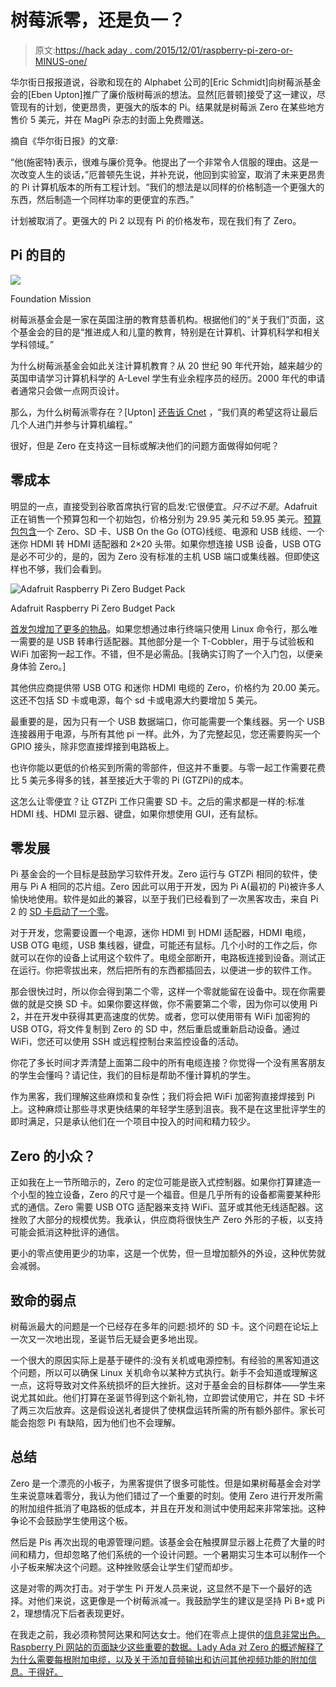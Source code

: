 # 树莓派零，还是负一？

> 原文:[https://hack aday . com/2015/12/01/raspberry-pi-zero-or-MINUS-one/](https://hackaday.com/2015/12/01/raspberry-pi-zero-or-minus-one/)

华尔街日报报道说，谷歌和现在的 Alphabet 公司的[Eric Schmidt]向树莓派基金会的[Eben Upton]推广了廉价版树莓派的想法。显然[厄普顿]接受了这一建议，尽管现有的计划，使更昂贵，更强大的版本的 Pi。结果就是树莓派 Zero 在某些地方售价 5 美元，并在 MagPi 杂志的封面上免费赠送。

摘自《华尔街日报》的文章:

“他(施密特)表示，很难与廉价竞争。他提出了一个非常令人信服的理由。这是一次改变人生的谈话，”厄普顿先生说，并补充说，他回到实验室，取消了未来更昂贵的 Pi 计算机版本的所有工程计划。“我们的想法是以同样的价格制造一个更强大的东西，然后制造一个同样功率的更便宜的东西。”

计划被取消了。更强大的 Pi 2 以现有 Pi 的价格发布，现在我们有了 Zero。

## Pi 的目的

![](../Images/a9088954634b39b3ebc9bec0db0017b1.png)

Foundation Mission

树莓派基金会是一家在英国注册的教育慈善机构。根据他们的“关于我们”页面，这个基金会的目的是“推进成人和儿童的教育，特别是在计算机、计算机科学和相关学科领域。”

为什么树莓派基金会如此关注计算机教育？从 20 世纪 90 年代开始，越来越少的英国申请学习计算机科学的 A-Level 学生有业余程序员的经历。2000 年代的申请者通常只会做一点网页设计。

那么，为什么树莓派零存在？[Upton] [还告诉 Cnet](http://www.cnet.com/news/raspberry-pis-latest-computer-costs-just-5/) ，“我们真的希望这将让最后几个人进门并参与计算机编程。”

很好，但是 Zero 在支持这一目标或解决他们的问题方面做得如何呢？

## 零成本

明显的一点，直接受到谷歌首席执行官的启发:它很便宜。*只不过不是*。Adafruit 正在销售一个预算包和一个初始包，价格分别为 29.95 美元和 59.95 美元。[预算包包含](https://www.adafruit.com/products/2817)一个 Zero、SD 卡、USB On the Go (OTG)线缆、电源和 USB 线缆、一个迷你 HDMI 转 HDMI 适配器和 2×20 头带。如果你想连接 USB 设备，USB OTG 是必不可少的，是的，因为 Zero 没有标准的主机 USB 端口或集线器。但即使这样也不够，我们会看到。

![Adafruit Raspberry Pi Zero Budget Pack](../Images/15c78c4d35577209b7e6110ef8b8d9b1.png)

Adafruit Raspberry Pi Zero Budget Pack

[首发包增加了更多的物品](https://www.adafruit.com/products/2816)。如果您想通过串行终端只使用 Linux 命令行，那么唯一需要的是 USB 转串行适配器。其他部分是一个 T-Cobbler，用于与试验板和 WiFi 加密狗一起工作。不错，但不是必需品。[我确实订购了一个入门包，以便亲身体验 Zero。]

其他供应商提供带 USB OTG 和迷你 HDMI 电缆的 Zero，价格约为 20.00 美元。这还不包括 SD 卡或电源，每个 sd 卡或电源大约要增加 5 美元。

最重要的是，因为只有一个 USB 数据端口，你可能需要一个集线器。另一个 USB 连接器用于电源，与所有其他 pi 一样。此外，为了完整起见，您还需要购买一个 GPIO 接头，除非您直接焊接到电路板上。

也许你能以更低的价格买到所需的零部件，但这并不重要。与零一起工作需要花费比 5 美元多得多的钱，甚至接近大于零的 Pi (GTZPi)的成本。

这怎么让零便宜？让 GTZPi 工作只需要 SD 卡。之后的需求都是一样的:标准 HDMI 线、HDMI 显示器、键盘，如果你想使用 GUI，还有鼠标。

## 零发展

Pi 基金会的一个目标是鼓励学习软件开发。Zero 运行与 GTZPi 相同的软件，使用与 Pi A 相同的芯片组。Zero 因此可以用于开发，因为 Pi A(最初的 Pi)被许多人愉快地使用。软件是如此的兼容，以至于我们已经看到了一次黑客攻击，来自 Pi 2 的 [SD 卡启动了一个零](http://hackaday.com/2015/11/28/first-raspberry-pi-zero-hack-piggy-back-wifi/)。

对于开发，您需要设置一个电源，迷你 HDMI 到 HDMI 适配器，HDMI 电缆，USB OTG 电缆，USB 集线器，键盘，可能还有鼠标。几个小时的工作之后，你就可以在你的设备上试用这个软件了。电缆全部断开，电路板连接到设备。测试正在运行。你把零拔出来，然后把所有的东西都插回去，以便进一步的软件工作。

那会很快过时，所以你会得到第二个零，这样一个零就能留在设备中。现在你需要做的就是交换 SD 卡。如果你要这样做，你不需要第二个零，因为你可以使用 Pi 2，并在开发中获得其更高速度的优势。或者，您可以使用带有 WiFi 加密狗的 USB OTG，将文件复制到 Zero 的 SD 中，然后重启或重新启动设备。通过 WiFi，您还可以使用 SSH 或远程控制台来监控设备的活动。

你花了多长时间才弄清楚上面第二段中的所有电缆连接？你觉得一个没有黑客朋友的学生会懂吗？请记住，我们的目标是帮助不懂计算机的学生。

作为黑客，我们理解这些麻烦和复杂性；我们将会把 WiFi 加密狗直接焊接到 Pi 上。这种麻烦让那些寻求更快结果的年轻学生感到沮丧。我不是在这里批评学生的即时满足，只是承认他们在一个项目中投入的时间和精力较少。

## Zero 的小众？

正如我在上一节所暗示的，Zero 的定位可能是嵌入式控制器。如果你打算建造一个小型的独立设备，Zero 的尺寸是一个福音。但是几乎所有的设备都需要某种形式的通信。Zero 需要 USB OTG 适配器来支持 WiFi、蓝牙或其他无线适配器。这挫败了大部分的规模优势。我承认，供应商将很快生产 Zero 外形的子板，以支持可能会抵消这种批评的通信。

更小的零点使用更少的功率，这是一个优势，但一旦增加额外的外设，这种优势就会减弱。

## 致命的弱点

树莓派最大的问题是一个已经存在多年的问题:损坏的 SD 卡。这个问题在论坛上一次又一次地出现，圣诞节后无疑会更多地出现。

一个很大的原因实际上是基于硬件的:没有关机或电源控制。有经验的黑客知道这个问题，所以可以确保 Linux 关机命令以某种方式执行。新手不会知道或理解这一点，这将导致对文件系统损坏的巨大挫折。这对于基金会的目标群体——学生来说尤其如此。他们打算在圣诞节得到这个新礼物，立即尝试使用它，并在 SD 卡坏了两三次后放弃。这是假设送礼者提供了使棋盘运转所需的所有额外部件。家长可能会抱怨 Pi 有缺陷，因为他们也不会理解。

## 总结

Zero 是一个漂亮的小板子，为黑客提供了很多可能性。但是如果树莓基金会对学生来说意味着零分，我认为他们错过了一个重要的时刻。使用 Zero 进行开发所需的附加组件抵消了电路板的低成本，并且在开发和测试中使用起来非常笨拙。这种争论不会鼓励学生使用这个板。

然后是 Pis 再次出现的电源管理问题。该基金会在触摸屏显示器上花费了大量的时间和精力，但却忽略了他们系统的一个设计问题。一个暑期实习生本可以制作一个小子板来解决这个问题。这种挫败感会让学生们望而却步。

这是对零的两次打击。对于学生 Pi 开发人员来说，这显然不是下一个最好的选择。对他们来说，这更像是一个树莓派减一。我鼓励学生的建议是坚持 Pi B+或 Pi 2，理想情况下后者表现更好。

在我走之前，我必须称赞阿达果和阿达女士。他们在零点上提供的[信息非常出色。Raspberry Pi 网站的页面缺少这些重要的数据。Lady Ada 对 Zero 的概述解释了为什么需要每根附加电缆，以及关于添加音频输出和访问其他视频功能的附加信息。干得好。](https://learn.adafruit.com/introducing-the-raspberry-pi-zero/a-tour-of-the-pi-zero)